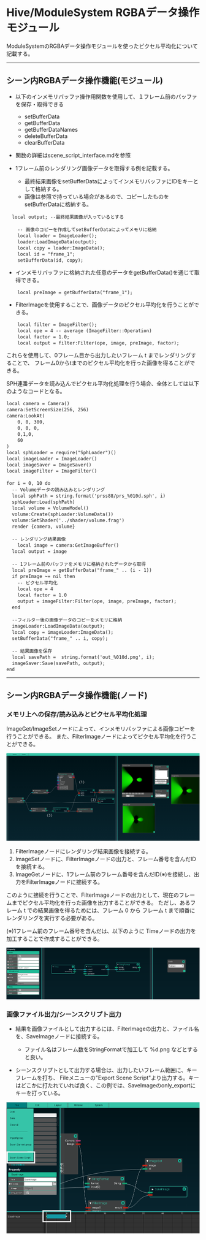 # Hive/ModuleSystem RGBAデータ操作モジュール

ModuleSystemのRGBAデータ操作モジュールを使ったピクセル平均化について記載する。

----

## シーン内RGBAデータ操作機能(モジュール)

 - 以下のインメモリバッファ操作用関数を使用して、１フレーム前のバッファを保存・取得できる
	- setBufferData
	- getBufferData
	- getBufferDataNames
	- deleteBufferData
	- clearBufferData
 - 関数の詳細はscene_script_interface.mdを参照

 - 1フレーム前のレンダリング画像データを取得する例を記載する。
   - 最終結果画像をsetBufferDataによってインメモリバッファにIDをキーとして格納する。
   - 画像は参照で持っている場合があるので、コピーしたものをsetBufferDataに格納する。 
	
```
  local output; --最終結果画像が入っているとする
	
	-- 画像のコピーを作成してsetBufferDataによってメモリに格納
	local loader = ImageLoader();
	loader:LoadImageData(output);
	local copy = loader:ImageData();
	local id = "frame_1";
	setBufferData(id, copy);
```

  - インメモリバッファに格納された任意のデータをgetBufferData()を通じて取得できる。

```
	local preImage = getBufferData("frame_1");
```

  - FilterImageを使用することで、画像データのピクセル平均化を行うことができる。

```
	local filter = ImageFilter();
	local ope = 4 -- average (ImageFilter::Operation)
	local factor = 1.0;
	local output = filter:Filter(ope, image, preImage, factor);
```

  これらを使用して、0フレーム目から出力したいフレーム t までレンダリングすることで、
  フレーム0からtまでのピクセル平均化を行った画像を得ることができる。
	
SPH連番データを読み込んでピクセル平均化処理を行う場合、全体としては以下のようなコードとなる。

```
local camera = Camera()
camera:SetScreenSize(256, 256)
camera:LookAt(
	0, 0, 300,
	0, 0, 0,
	0,1,0,
	60
)
local sphLoader = require("SphLoader")()
local imageLoader = ImageLoader()
local imageSaver = ImageSaver()
local imageFilter = ImageFilter()

for i = 0, 10 do
  -- Volumeデータの読み込みとレンダリング
  local sphPath = string.format('prss88/prs_%010d.sph', i)
  sphLoader:Load(sphPath)
  local volume = VolumeModel()
  volume:Create(sphLoader:VolumeData())
  volume:SetShader('../shader/volume.frag')
  render {camera, volume}
  
  -- レンダリング結果画像
	local image = camera:GetImageBuffer()
  local output = image
  
  -- 1フレーム前のバッファをメモリに格納されたデータから取得
  local preImage = getBufferData("frame_" .. (i - 1))
  if preImage ~= nil then
    -- ピクセル平均化 
    local ope = 4
    local factor = 1.0
    output = imageFilter:Filter(ope, image, preImage, factor);
  end

  --フィルター後の画像データのコピーをメモリに格納
  imageLoader:LoadImageData(output);
  local copy = imageLoader:ImageData();
  setBufferData("frame_" .. i, copy);
  
  -- 結果画像を保存
  local savePath =  string.format('out_%010d.png', i);
  imageSaver:Save(savePath, output);
end
```

----

## シーン内RGBAデータ操作機能(ノード)

### メモリ上への保存/読み込みとピクセル平均化処理
		 
  ImageGet/ImageSetノードによって、インメモリバッファによる画像コピーを行うことができる。
  また、FilterImageノードによってピクセル平均化を行うことができる。

![RGBA平均化](./images/hive_module_rgba.png "RGBA平均化")

  1. FilterImageノードにレンダリング結果画像を接続する。
  2. ImageSetノードに、FilterImageノードの出力と、フレーム番号を含んだIDを接続する。
  3. ImageGetノードに、1フレーム前のフレーム番号を含んだID(※)を接続し、出力をFilterImageノードに接続する。
	
  このように接続を行うことで、FilterImageノードの出力として、現在のフレームまでピクセル平均化を行った画像を出力することができる。
  ただし、あるフレーム t での結果画像を得るためには、フレーム 0 から フレーム t まで順番にレンダリングを実行する必要がある。

  (※)1フレーム前のフレーム番号を含んだは、以下のように Timeノードの出力を加工することで作成することができる。

![Time(t-1)](./images/hive_module_rgba_time.png "Time(t-1)")


### 画像ファイル出力/シーンスクリプト出力
		 
  - 結果を画像ファイルとして出力するには、FilterImageの出力と、ファイル名を、SaveImageノードに接続する。
	  - ファイル名はフレーム数をStringFormatで加工して %d.png などとすると良い。

  - シーンスクリプトとして出力する場合は、出力したいフレーム範囲に、キーフレームを打ち、
	  Fileメニューの"Export Scene Script"より出力する。キーはどこかに打たれていれば良く、この例では、SaveImageのonly_exportにキーを打っている。
		
![ExportSceneScript](./images/hive_module_rgba_export.png "ExportSceneScript")

